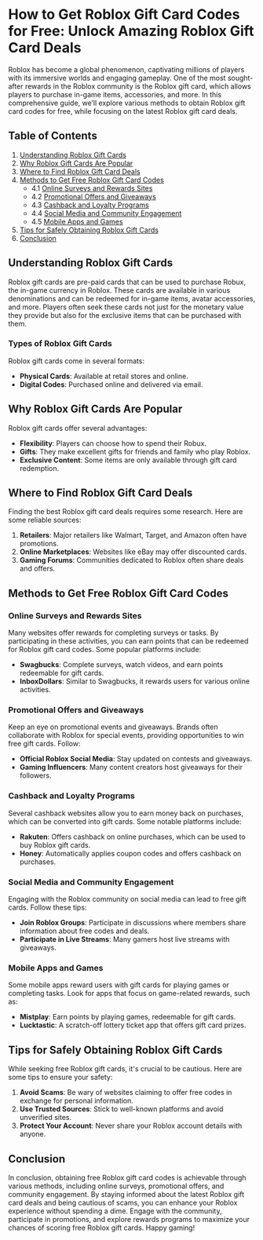 # How to Get Roblox Gift Card Codes for Free: Unlock Amazing Roblox Gift Card Deals

Roblox has become a global phenomenon, captivating millions of players with its immersive worlds and engaging gameplay. One of the most sought-after rewards in the Roblox community is the Roblox gift card, which allows players to purchase in-game items, accessories, and more. In this comprehensive guide, we’ll explore various methods to obtain Roblox gift card codes for free, while focusing on the latest Roblox gift card deals. 

## Table of Contents
1. [Understanding Roblox Gift Cards](#understanding-roblox-gift-cards)
2. [Why Roblox Gift Cards Are Popular](#why-roblox-gift-cards-are-popular)
3. [Where to Find Roblox Gift Card Deals](#where-to-find-roblox-gift-card-deals)
4. [Methods to Get Free Roblox Gift Card Codes](#methods-to-get-free-roblox-gift-card-codes)
   - 4.1 [Online Surveys and Rewards Sites](#online-surveys-and-rewards-sites)
   - 4.2 [Promotional Offers and Giveaways](#promotional-offers-and-giveaways)
   - 4.3 [Cashback and Loyalty Programs](#cashback-and-loyalty-programs)
   - 4.4 [Social Media and Community Engagement](#social-media-and-community-engagement)
   - 4.5 [Mobile Apps and Games](#mobile-apps-and-games)
5. [Tips for Safely Obtaining Roblox Gift Cards](#tips-for-safely-obtaining-roblox-gift-cards)
6. [Conclusion](#conclusion)

## Understanding Roblox Gift Cards

Roblox gift cards are pre-paid cards that can be used to purchase Robux, the in-game currency in Roblox. These cards are available in various denominations and can be redeemed for in-game items, avatar accessories, and more. Players often seek these cards not just for the monetary value they provide but also for the exclusive items that can be purchased with them.

### Types of Roblox Gift Cards

Roblox gift cards come in several formats:
- **Physical Cards**: Available at retail stores and online.
- **Digital Codes**: Purchased online and delivered via email.

## Why Roblox Gift Cards Are Popular

Roblox gift cards offer several advantages:
- **Flexibility**: Players can choose how to spend their Robux.
- **Gifts**: They make excellent gifts for friends and family who play Roblox.
- **Exclusive Content**: Some items are only available through gift card redemption.

## Where to Find Roblox Gift Card Deals

Finding the best Roblox gift card deals requires some research. Here are some reliable sources:

1. **Retailers**: Major retailers like Walmart, Target, and Amazon often have promotions.
2. **Online Marketplaces**: Websites like eBay may offer discounted cards.
3. **Gaming Forums**: Communities dedicated to Roblox often share deals and offers.

## Methods to Get Free Roblox Gift Card Codes

### Online Surveys and Rewards Sites

Many websites offer rewards for completing surveys or tasks. By participating in these activities, you can earn points that can be redeemed for Roblox gift card codes. Some popular platforms include:

- **Swagbucks**: Complete surveys, watch videos, and earn points redeemable for gift cards.
- **InboxDollars**: Similar to Swagbucks, it rewards users for various online activities.

### Promotional Offers and Giveaways

Keep an eye on promotional events and giveaways. Brands often collaborate with Roblox for special events, providing opportunities to win free gift cards. Follow:

- **Official Roblox Social Media**: Stay updated on contests and giveaways.
- **Gaming Influencers**: Many content creators host giveaways for their followers.

### Cashback and Loyalty Programs

Several cashback websites allow you to earn money back on purchases, which can be converted into gift cards. Some notable platforms include:

- **Rakuten**: Offers cashback on online purchases, which can be used to buy Roblox gift cards.
- **Honey**: Automatically applies coupon codes and offers cashback on purchases.

### Social Media and Community Engagement

Engaging with the Roblox community on social media can lead to free gift cards. Follow these tips:

- **Join Roblox Groups**: Participate in discussions where members share information about free codes and deals.
- **Participate in Live Streams**: Many gamers host live streams with giveaways.

### Mobile Apps and Games

Some mobile apps reward users with gift cards for playing games or completing tasks. Look for apps that focus on game-related rewards, such as:

- **Mistplay**: Earn points by playing games, redeemable for gift cards.
- **Lucktastic**: A scratch-off lottery ticket app that offers gift card prizes.

## Tips for Safely Obtaining Roblox Gift Cards

While seeking free Roblox gift cards, it's crucial to be cautious. Here are some tips to ensure your safety:

1. **Avoid Scams**: Be wary of websites claiming to offer free codes in exchange for personal information.
2. **Use Trusted Sources**: Stick to well-known platforms and avoid unverified sites.
3. **Protect Your Account**: Never share your Roblox account details with anyone.

## Conclusion

In conclusion, obtaining free Roblox gift card codes is achievable through various methods, including online surveys, promotional offers, and community engagement. By staying informed about the latest Roblox gift card deals and being cautious of scams, you can enhance your Roblox experience without spending a dime. Engage with the community, participate in promotions, and explore rewards programs to maximize your chances of scoring free Roblox gift cards. Happy gaming!
